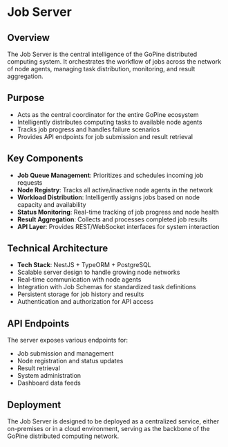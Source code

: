 # Job Server

## Overview
The Job Server is the central intelligence of the GoPine distributed computing system. It orchestrates the workflow of jobs across the network of node agents, managing task distribution, monitoring, and result aggregation.

## Purpose
- Acts as the central coordinator for the entire GoPine ecosystem
- Intelligently distributes computing tasks to available node agents
- Tracks job progress and handles failure scenarios
- Provides API endpoints for job submission and result retrieval

## Key Components
- **Job Queue Management**: Prioritizes and schedules incoming job requests
- **Node Registry**: Tracks all active/inactive node agents in the network
- **Workload Distribution**: Intelligently assigns jobs based on node capacity and availability
- **Status Monitoring**: Real-time tracking of job progress and node health
- **Result Aggregation**: Collects and processes completed job results
- **API Layer**: Provides REST/WebSocket interfaces for system interaction

## Technical Architecture
- **Tech Stack**: NestJS + TypeORM + PostgreSQL
- Scalable server design to handle growing node networks
- Real-time communication with node agents
- Integration with Job Schemas for standardized task definitions
- Persistent storage for job history and results
- Authentication and authorization for API access

## API Endpoints
The server exposes various endpoints for:
- Job submission and management
- Node registration and status updates
- Result retrieval
- System administration
- Dashboard data feeds

## Deployment
The Job Server is designed to be deployed as a centralized service, either on-premises or in a cloud environment, serving as the backbone of the GoPine distributed computing network.